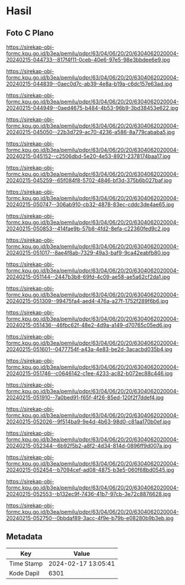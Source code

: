 # Hasil

## Foto C Plano

https://sirekap-obj-formc.kpu.go.id/b3ea/pemilu/pdpr/63/04/06/20/20/6304062020004-20240215-044733--817f4f11-0ceb-40e6-97e5-98e3bbdee6e9.jpg

https://sirekap-obj-formc.kpu.go.id/b3ea/pemilu/pdpr/63/04/06/20/20/6304062020004-20240215-044839--0aec0d7c-ab39-4e8a-b19a-c6dc157e63ad.jpg

https://sirekap-obj-formc.kpu.go.id/b3ea/pemilu/pdpr/63/04/06/20/20/6304062020004-20240215-044949--0aed4675-b484-4b53-96b9-3bd38453e622.jpg

https://sirekap-obj-formc.kpu.go.id/b3ea/pemilu/pdpr/63/04/06/20/20/6304062020004-20240215-045050--22b3d729-ac70-4236-a586-8a779cababa5.jpg

https://sirekap-obj-formc.kpu.go.id/b3ea/pemilu/pdpr/63/04/06/20/20/6304062020004-20240215-045152--c2506dbd-5e20-4e53-8921-2378174baa17.jpg

https://sirekap-obj-formc.kpu.go.id/b3ea/pemilu/pdpr/63/04/06/20/20/6304062020004-20240215-045259--65f084f8-5702-4846-bf3d-375b6b027baf.jpg

https://sirekap-obj-formc.kpu.go.id/b3ea/pemilu/pdpr/63/04/06/20/20/6304062020004-20240215-050747--306ab910-cb32-4878-83ec-cddc3de4ae65.jpg

https://sirekap-obj-formc.kpu.go.id/b3ea/pemilu/pdpr/63/04/06/20/20/6304062020004-20240215-050853--414fae9b-57b8-4fd2-8efa-c22360fed9c2.jpg

https://sirekap-obj-formc.kpu.go.id/b3ea/pemilu/pdpr/63/04/06/20/20/6304062020004-20240215-051017--8ae4f8ab-7329-49a3-baf9-9ca42eabfb80.jpg

https://sirekap-obj-formc.kpu.go.id/b3ea/pemilu/pdpr/63/04/06/20/20/6304062020004-20240215-051144--2447b3b8-69fd-4c09-ae58-ae5a62cf2da1.jpg

https://sirekap-obj-formc.kpu.go.id/b3ea/pemilu/pdpr/63/04/06/20/20/6304062020004-20240215-051309--99475fa4-aed4-476a-a27f-1752f289f6b6.jpg

https://sirekap-obj-formc.kpu.go.id/b3ea/pemilu/pdpr/63/04/06/20/20/6304062020004-20240215-051436--46fbc62f-48e2-4d9a-a149-d70765c05ed6.jpg

https://sirekap-obj-formc.kpu.go.id/b3ea/pemilu/pdpr/63/04/06/20/20/6304062020004-20240215-051601--0477754f-a43a-4e83-be2d-3acacbd035b4.jpg

https://sirekap-obj-formc.kpu.go.id/b3ea/pemilu/pdpr/63/04/06/20/20/6304062020004-20240215-051746--c0646142-c1ee-4233-ac82-b072ec88c446.jpg

https://sirekap-obj-formc.kpu.go.id/b3ea/pemilu/pdpr/63/04/06/20/20/6304062020004-20240215-051910--7a0bed91-f65f-4f26-85ed-120f2f7ddef4.jpg

https://sirekap-obj-formc.kpu.go.id/b3ea/pemilu/pdpr/63/04/06/20/20/6304062020004-20240215-052026--9f514ba9-9e4d-4b63-98d0-c81aa170b0ef.jpg

https://sirekap-obj-formc.kpu.go.id/b3ea/pemilu/pdpr/63/04/06/20/20/6304062020004-20240215-052344--6b92f5b2-a8f2-4d34-814d-0896ff9d007a.jpg

https://sirekap-obj-formc.kpu.go.id/b3ea/pemilu/pdpr/63/04/06/20/20/6304062020004-20240215-052454--b7094cef-ad08-4875-b3e5-060f68bd0545.jpg

https://sirekap-obj-formc.kpu.go.id/b3ea/pemilu/pdpr/63/04/06/20/20/6304062020004-20240215-052553--b132ec9f-7436-41b7-97cb-3e72c8876628.jpg

https://sirekap-obj-formc.kpu.go.id/b3ea/pemilu/pdpr/63/04/06/20/20/6304062020004-20240215-052750--0bbdaf89-3acc-4f9e-b79b-e08280b9b3eb.jpg


## Metadata

| Key        | Value               |
| ---------- | ------------------- |
| Time Stamp | 2024-02-17 13:05:41 |
| Kode Dapil | 6301                |



